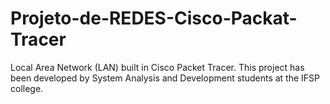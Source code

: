 # Projeto-de-REDES-Cisco-Packat-Tracer
Local Area Network (LAN) built in Cisco Packet Tracer. This project has been developed by System Analysis and Development students at the IFSP college.
